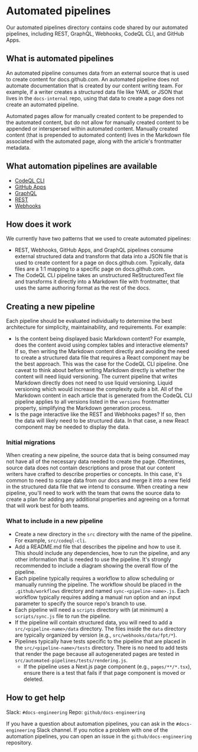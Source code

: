 # Automated pipelines

Our automated pipelines directory contains code shared by our automated pipelines, including REST, GraphQL, Webhooks, CodeQL CLI, and GitHub Apps.

## What is automated pipelines

An automated pipeline consumes data from an external source that is used to create content for docs.github.com. An automated pipeline does not automate documentation that is created by our content writing team. For example, if a writer creates a structured data file like YAML or JSON that lives in the `docs-internal` repo, using that data to create a page does not create an automated pipeline.

Automated pages allow for manually created content to be prepended to the automated content, but do not allow for manually created content to be appended or interspersed within automated content. Manually created content (that is prepended to automated content) lives in the Markdown file associated with the automated page, along with the article's frontmatter metadata.

## What automation pipelines are available

- [CodeQL CLI](../codeql-cli/README.md)
- [GitHub Apps](../github-apps/README.md)
- [GraphQL](../graphql/README.md)
- [REST](../rest/README.md)
- [Webhooks](../webhooks/README.md)

## How does it work

We currently have two patterns that we used to create automated pipelines:
- REST, Webhooks, GitHub Apps, and GraphQL pipelines consume external structured data and transform that data into a JSON file that is used to create content for a page on docs.github.com. Typically, data files are a 1:1 mapping to a specific page on docs.github.com.
- The CodeQL CLI pipeline takes an unstructured ReStructuredText file and transforms it directly into a Markdown file with frontmatter, that uses the same authoring format as the rest of the docs.

## Creating a new pipeline

Each pipeline should be evaluated individually to determine the best architecture for simplicity, maintainability, and requirements. 
For example:
- Is the content being displayed basic Markdown content? For example, does the content avoid using complex tables and interactive elements? If so, then writing the Markdown content directly and avoiding the need to create a structured data file that requires a React component may be the best approach. This was the case for the CodeQL CLI pipeline. One caveat to think about before writing Markdown directly is whether the content will need liquid versioning. The current pipeline that writes Markdown directly does not need to use liquid versioning. Liquid versioning which would increase the complexity quite a bit. All of the Markdown content in each article that is generated from the CodeQL CLI pipeline applies to all versions listed in the `versions` frontmatter property, simplifying the Markdown generation process.
- Is the page interactive like the REST and Webhooks pages? If so, then the data will likely need to be structured data. In that case, a new React component may be needed to display the data.

### Initial migrations

When creating a new pipeline, the source data that is being consumed may not have all of the necessary data needed to create the page. Oftentimes, source data does not contain descriptions and prose that our content writers have crafted to describe properties or concepts. In this case, it's common to need to scrape data from our docs and merge it into a new field in the structured data file that we intend to consume. When creating a new pipeline, you'll need to work with the team that owns the source data to create a plan for adding any additional properties and agreeing on a format that will work best for both teams.

### What to include in a new pipeline

- Create a new directory in the `src` directory with the name of the pipeline. For example, `src/codeql-cli`.
- Add a README.md file that describes the pipeline and how to use it. This should include any dependencies, how to run the pipeline, and any other information that is needed to use the pipeline. It's strongly recommended to include a diagram showing the overall flow of the pipeline.
- Each pipeline typically requires a workflow to allow scheduling or manually running the pipeline. The workflow should be placed in the `.github/workflows` directory and named `sync-<pipeline-name>.js`. Each workflow typically requires adding a manual run option and an input parameter to specify the source repo's branch to use.
- Each pipeline will need a `scripts` directory with (at minimum) a `scripts/sync.js` file to run the pipeline.
- If the pipeline will contain structured data, you will need to add a `src/<pipeline-name>/data` directory. The files inside the `data` directory are typically organized by version (e.g., `src/webhooks/data/fpt/*`).
- Pipelines typically have tests specific to the pipeline that are placed in the `src/<pipeline-name>/tests` directory. There is no need to add tests that render the page because all autogenerated pages are tested in `src/automated-pipelines/tests/rendering.js`.
  - If the pipeline uses a Next.js page component (e.g., `pages/**/*.tsx`), ensure there is a test that fails if that page component is moved or deleted.

## How to get help

Slack: `#docs-engineering`
Repo: `github/docs-engineering`

If you have a question about automation pipelines, you can ask in the `#docs-engineering` Slack channel. If you notice a problem with one of the automation pipelines, you can open an issue in the `github/docs-engineering` repository.